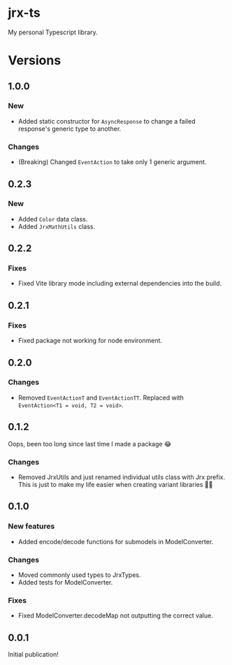 # jrx-ts

My personal Typescript library.

# Versions
## 1.0.0
### New
- Added static constructor for `AsyncResponse` to change a failed response's generic type to another.
### Changes
- (Breaking) Changed `EventAction` to take only 1 generic argument.

## 0.2.3
### New
- Added `Color` data class.
- Added `JrxMathUtils` class.

## 0.2.2
### Fixes
- Fixed Vite library mode including external dependencies into the build.

## 0.2.1
### Fixes
- Fixed package not working for node environment.

## 0.2.0
### Changes
- Removed `EventActionT` and `EventActionTT`. Replaced with `EventAction<T1 = void, T2 = void>`.

## 0.1.2
Oops, been too long since last time I made a package 😂
### Changes
- Removed JrxUtils and just renamed individual utils class with Jrx prefix. This is just to make my life easier when creating variant libraries 🤷‍♂️

## 0.1.0
### New features
- Added encode/decode functions for submodels in ModelConverter.
### Changes
- Moved commonly used types to JrxTypes.
- Added tests for ModelConverter.
### Fixes
- Fixed ModelConverter.decodeMap not outputting the correct value.

## 0.0.1
Initial publication!